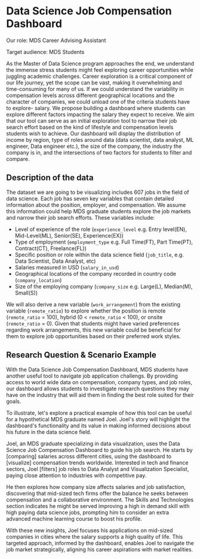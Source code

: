 # Data Science Job Compensation Dashboard

Our role: MDS Career Advising Assistant

Target audience: MDS Students

As the Master of Data Science program approaches the end, we understand the immense stress students might feel exploring career opportunities while juggling academic challenges. Career exploration is a critical component of our life journey, yet the scope can be vast, making it overwhelming and time-consuming for many of us. If we could understand the variability in compensation levels across different geographical locations and the character of companies, we could unload one of the criteria students have to explore- salary. We propose building a dashboard where students can explore different factors impacting the salary they expect to receive. We aim that our tool can serve as an initial exploration tool to narrow their job search effort based on the kind of lifestyle and compensation levels students wish to achieve. Our dashboard will display the distribution of income by region, type of roles around data (data scientist, data analyst, ML engineer, Data engineer etc.), the size of the company, the industry the company is in, and the intersections of two factors for students to filter and compare.


## Description of the data

The dataset we are going to be visualizing includes 607 jobs in the field of data science. Each job has seven key variables that contain detailed information about the position, employer, and compensation. We assume this information could help MDS graduate students explore the job markets and narrow their job search efforts. These variables include:

- Level of experience of the role (`experience_level` e.g. Entry level(EN), Mid-Level(ML), Senior(SE), Experience(EX))
- Type of employment (`employment_type` e.g. Full Time(FT), Part Time(PT), Contract(CT), Freelance(FL))
- Specific position or role within the data science field (`job_title`, e.g. Data Scientist, Data Analyst, etc)
- Salaries measured in USD (`salary_in_usd`)
- Geographical locations of the company recorded in country code (`company_location`)
- Size of the employing company (`company_size` e.g. Large(L), Median(M), Small(S))

We will also derive a new variable (`work_arrangement`) from the existing variable (`remote_ratio`) to explore whether the position is remote (`remote_ratio` = 100), hybrid (0 < `remote_ratio` < 100), or onsite (`remote_ratio` = 0). Given that students might have varied preferences regarding work arrangements, this new variable could be beneficial for them to explore job opportunities based on their preferred work styles.


## Research Question & Scenario Example

With the Data Science Job Compensation Dashboard, MDS students have another useful tool to navigate job application challengs. By providing access to world wide data on compensation, company types, and job roles, our dashboard allows students to investigate research questions they may have on the industry that will aid them in finding the best role suited for their goals.

To illustrate, let's explore a practical example of how this tool can be useful for a hypothetical MDS graduate named Joel. Joel's story will highlight the dashboard's functionality and its value in making informed decisions about his future in the data science field.

Joel, an MDS graduate specializing in data visualization, uses the Data Science Job Compensation Dashboard to guide his job search. He starts by [comparing] salaries across different cities, using the dashboard to [visualize] compensation trends worldwide. Interested in tech and finance sectors, Joel [filters] job roles to Data Analyst and Visualization Specialist, paying close attention to industries with competitive pay.

He then explores how company size affects salaries and job satisfaction, discovering that mid-sized tech firms offer the balance he seeks between compensation and a collaborative environment. The Skills and Technologies section indicates he might be served improving a high in demand skill with high paying data science jobs, prompting him to consider an extra advanced machine learning course to boost his profile.

With these new insights, Joel focuses his applications on mid-sized companies in cities where the salary supports a high quality of life. This targeted approach, informed by the dashboard, enables Joel to navigate the job market strategically, aligning his career aspirations with market realities.